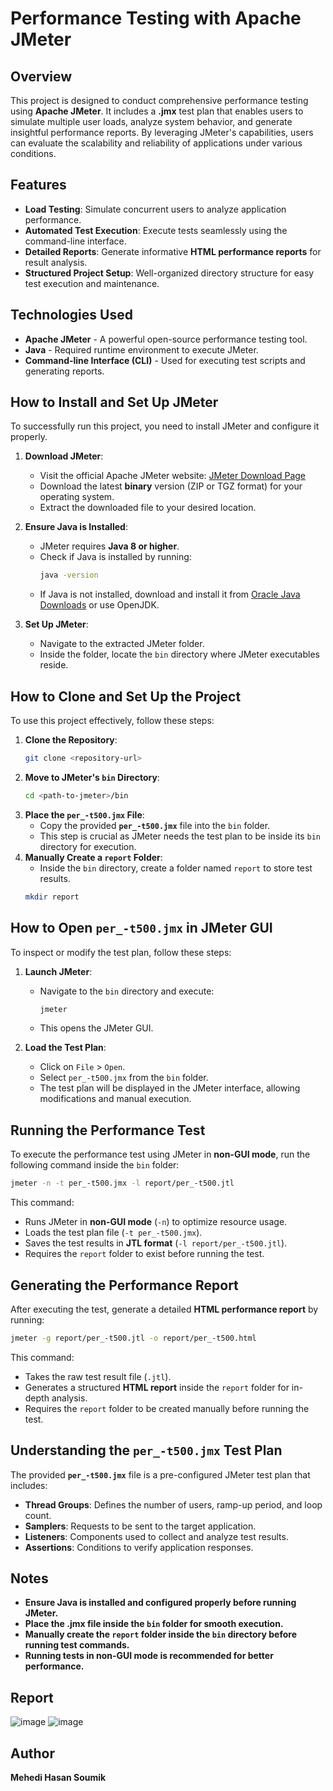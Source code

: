 # Performance Testing with Apache JMeter

## Overview
This project is designed to conduct comprehensive performance testing using **Apache JMeter**. It includes a **.jmx** test plan that enables users to simulate multiple user loads, analyze system behavior, and generate insightful performance reports. By leveraging JMeter's capabilities, users can evaluate the scalability and reliability of applications under various conditions.

## Features
- **Load Testing**: Simulate concurrent users to analyze application performance.
- **Automated Test Execution**: Execute tests seamlessly using the command-line interface.
- **Detailed Reports**: Generate informative **HTML performance reports** for result analysis.
- **Structured Project Setup**: Well-organized directory structure for easy test execution and maintenance.

## Technologies Used
- **Apache JMeter** - A powerful open-source performance testing tool.
- **Java** - Required runtime environment to execute JMeter.
- **Command-line Interface (CLI)** - Used for executing test scripts and generating reports.

## How to Install and Set Up JMeter
To successfully run this project, you need to install JMeter and configure it properly.

1. **Download JMeter**:
   - Visit the official Apache JMeter website: [JMeter Download Page](https://jmeter.apache.org/download_jmeter.cgi)
   - Download the latest **binary** version (ZIP or TGZ format) for your operating system.
   - Extract the downloaded file to your desired location.

2. **Ensure Java is Installed**:
   - JMeter requires **Java 8 or higher**.
   - Check if Java is installed by running:
     ```sh
     java -version
     ```
   - If Java is not installed, download and install it from [Oracle Java Downloads](https://www.oracle.com/java/technologies/javase-jdk11-downloads.html) or use OpenJDK.

3. **Set Up JMeter**:
   - Navigate to the extracted JMeter folder.
   - Inside the folder, locate the `bin` directory where JMeter executables reside.

## How to Clone and Set Up the Project
To use this project effectively, follow these steps:

1. **Clone the Repository**:
   ```sh
   git clone <repository-url>
   ```
2. **Move to JMeter's `bin` Directory**:
   ```sh
   cd <path-to-jmeter>/bin
   ```
3. **Place the `per_-t500.jmx` File**:
   - Copy the provided **`per_-t500.jmx`** file into the `bin` folder.
   - This step is crucial as JMeter needs the test plan to be inside its `bin` directory for execution.
4. **Manually Create a `report` Folder**:
   - Inside the `bin` directory, create a folder named `report` to store test results.
   ```sh
   mkdir report
   ```

## How to Open `per_-t500.jmx` in JMeter GUI
To inspect or modify the test plan, follow these steps:

1. **Launch JMeter**:
   - Navigate to the `bin` directory and execute:
     ```sh
     jmeter
     ```
   - This opens the JMeter GUI.

2. **Load the Test Plan**:
   - Click on `File` > `Open`.
   - Select `per_-t500.jmx` from the `bin` folder.
   - The test plan will be displayed in the JMeter interface, allowing modifications and manual execution.

## Running the Performance Test
To execute the performance test using JMeter in **non-GUI mode**, run the following command inside the `bin` folder:
```sh
jmeter -n -t per_-t500.jmx -l report/per_-t500.jtl
```
This command:
- Runs JMeter in **non-GUI mode** (`-n`) to optimize resource usage.
- Loads the test plan file (`-t per_-t500.jmx`).
- Saves the test results in **JTL format** (`-l report/per_-t500.jtl`).
- Requires the `report` folder to exist before running the test.

## Generating the Performance Report
After executing the test, generate a detailed **HTML performance report** by running:
```sh
jmeter -g report/per_-t500.jtl -o report/per_-t500.html
```
This command:
- Takes the raw test result file (`.jtl`).
- Generates a structured **HTML report** inside the `report` folder for in-depth analysis.
- Requires the `report` folder to be created manually before running the test.

## Understanding the `per_-t500.jmx` Test Plan
The provided **`per_-t500.jmx`** file is a pre-configured JMeter test plan that includes:
- **Thread Groups**: Defines the number of users, ramp-up period, and loop count.
- **Samplers**: Requests to be sent to the target application.
- **Listeners**: Components used to collect and analyze test results.
- **Assertions**: Conditions to verify application responses.

## Notes
- **Ensure Java is installed and configured properly before running JMeter.**
- **Place the .jmx file inside the `bin` folder for smooth execution.**
- **Manually create the `report` folder inside the `bin` directory before running test commands.**
- **Running tests in non-GUI mode is recommended for better performance.**

## Report
![image](https://github.com/user-attachments/assets/6d04c8cd-0898-4ece-ada1-40e35c09b61e)
![image](https://github.com/user-attachments/assets/24e0757c-71b9-42c7-9cee-f85a605dbb5b)

## Author
**Mehedi Hasan Soumik**



